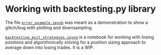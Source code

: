 # Working with backtesting.py library
The file [`error_example.ipynb`](error_example.ipynb) was meant as a demonstration to show a glitch/bug with plotting and downsampling.

[`backtesting_exit_strategies.ipyng`]((backtesting_exit_strategies.ipynb)) is a notebook for working with losing positions and algorithmically solving for a position sizing approach to average down into losing trades. It is a WIP.